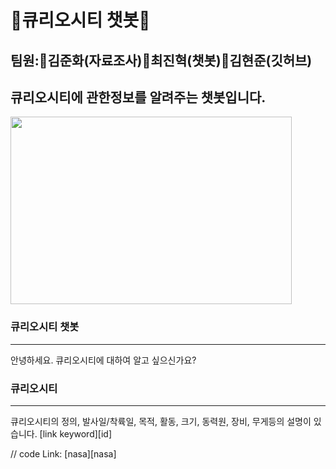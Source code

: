 # 🚀큐리오시티 챗봇🚀
## 팀원:🚀김준화(자료조사)🚀최진혁(챗봇)🚀김현준(깃허브)
## 큐리오시티에 관한정보를 알려주는 챗봇입니다.
<img src="https://img.hankyung.com/photo/201803/AA.16304974.1.jpg" width="450px" height="300px" title="px10" alt="">


### 큐리오시티 챗봇
<hr/> 안녕하세요. 큐리오시티에 대하여 알고 싶으신가요?

### 큐리오시티




<hr/> 큐리오시티의 정의, 발사일/착륙일, 목적, 활동, 크기, 동력원, 장비, 무게등의 설명이 있습니다.
[link keyword][id]

[id]: URL "Optional Title here"

// code
Link: [nasa][nasa]

[googlelink]: https://nasa.com "Go nasa"


